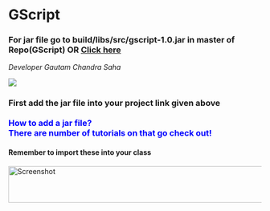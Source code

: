 # GScript

<h3>For jar file go to build/libs/src/gscript-1.0.jar in master of Repo(GScript) <span> OR </span><a href='https://github.com/DevGautam2000/GScript/raw/master/build/libs/gscript-1.0.jar'>Click here</a></h3>

<em>Developer Gautam Chandra Saha</em>

[![](https://jitpack.io/v/DevGautam2000/GScript.svg)](https://jitpack.io/#DevGautam2000/GScript)

<h3 textColor="red">First add the jar file into your project link given above<br><br>
  <span style="color:Blue">How to add a jar file?<br>There are number of tutorials on that go check out!</span></h3>

<h4>Remember to import these into your class</h4>
<img src="https://i2.paste.pics/BS7AN.png" width="1271" height="73" alt="Screenshot">

